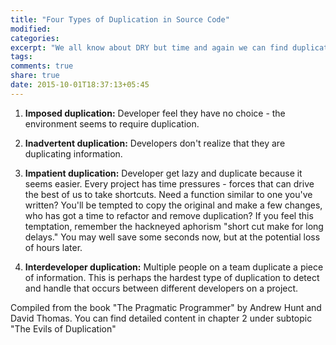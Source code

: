 ```yaml
---
title: "Four Types of Duplication in Source Code"
modified:
categories:
excerpt: "We all know about DRY but time and again we can find duplication in our code. Here we talk about four types of duplication: imposed, inadvertent, impatient and interdeveloper."
tags:
comments: true
share: true
date: 2015-10-01T18:37:13+05:45
---
```


1. **Imposed duplication:** Developer feel they have no choice - the environment seems to require duplication.

2. **Inadvertent duplication:** Developers don't realize that they are duplicating information.

3. **Impatient duplication:** Developer get lazy and duplicate because it seems easier. Every project has time pressures - forces that can drive the best of us to take shortcuts. Need a function similar to one you've written? You'll be tempted to copy the original and make a few changes, who has got a time to refactor and remove duplication?
If you feel this temptation, remember the hackneyed aphorism "short cut make for long delays." You may well save some seconds now, but at the potential loss of hours later.

4. **Interdeveloper duplication:** Multiple people on a team duplicate a piece of information. This is perhaps the hardest type of duplication to detect and handle that occurs between different developers on a project.

Compiled from the book "The Pragmatic Programmer" by Andrew Hunt and David Thomas.
You can find detailed content in chapter 2 under subtopic "The Evils of Duplication"
